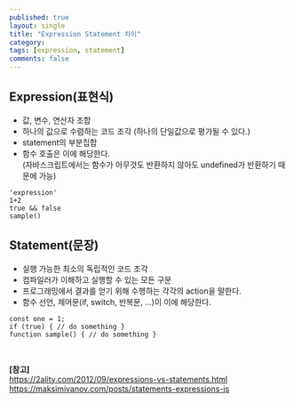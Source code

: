 ```yaml
---
published: true
layout: single
title: "Expression Statement 차이"
category:
tags: [expression, statement]
comments: false
---
```


## Expression(표현식)

- 값, 변수, 연산자 조합
- 하나의 값으로 수렴하는 코드 조각 (하나의 단일값으로 평가될 수 있다.)
- statement의 부분집합
- 함수 호출은 이에 해당한다.  
  (자바스크립트에서는 함수가 아무것도 반환하지 않아도 undefined가 반환하기 때문에 가능)

```
'expression'
1+2
true && false
sample()
```

## Statement(문장)

- 실행 가능한 최소의 독립적인 코드 조각
- 컴파일러가 이해하고 실행할 수 있는 모든 구문
- 프로그래밍에서 결과를 얻기 위해 수행하는 각각의 action을 말한다.
- 함수 선언, 제어문(if, switch, 반복문, ...)이 이에 해당한다.

```
const one = 1;
if (true) { // do something }
function sample() { // do something }
```

<br>

**[참고]**  
<https://2ality.com/2012/09/expressions-vs-statements.html>  
<https://maksimivanov.com/posts/statements-expressions-js>
